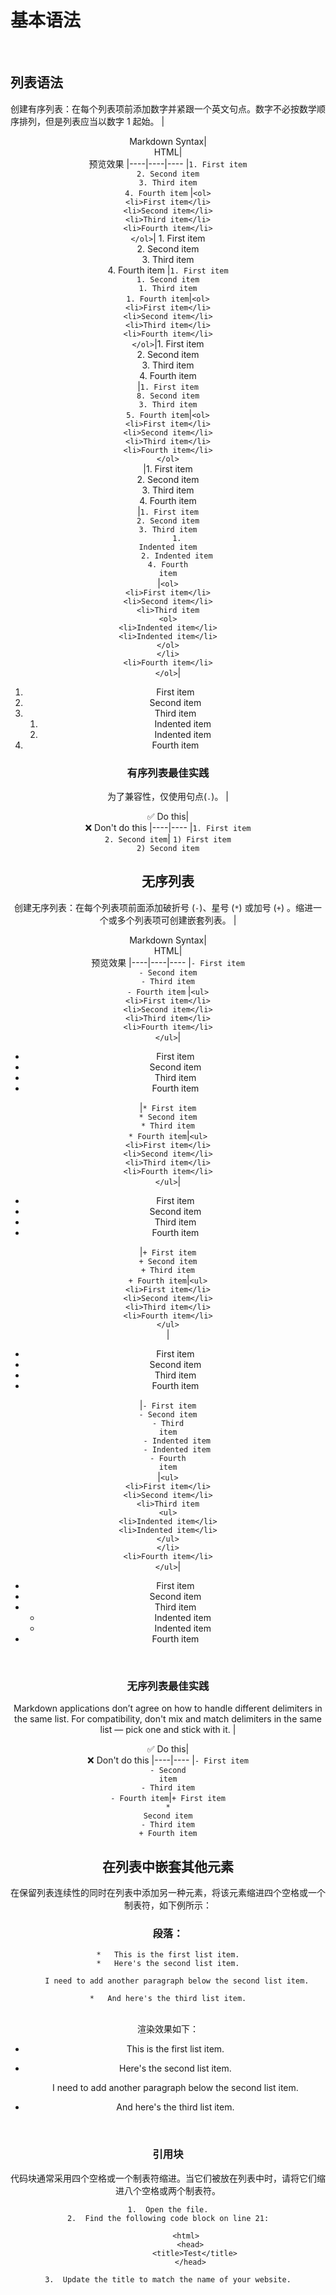 # 基本语法
<br>

## 列表语法
创建有序列表：在每个列表项前添加数字并紧跟一个英文句点。数字不必按数学顺序排列，但是列表应当以数字 1 起始。
|<center>Markdown Syntax|<center>HTML|<center>预览效果
|----|----|----
|`1. First item`<br>`2. Second item`<br>`3. Third item`<br>`4. Fourth item`	|`<ol>`<br>`<li>First item</li>`<br>`<li>Second item</li>`<br>`<li>Third item</li>`<br>`<li>Fourth item</li>`<br>`</ol>`|	1. First item<br>2. Second item<br>3. Third item<br>4. Fourth item
|`1. First item`<br>`1. Second item`<br>`1. Third item`<br>`1. Fourth item`|`<ol>`<br>`<li>First item</li>`<br>`<li>Second item</li>`<br>`<li>Third item</li>`<br>`<li>Fourth item</li>`<br>`</ol>`|1. First item<br>2. Second item<br>3. Third item<br>4. Fourth item<br>
|`1. First item`<br>`8. Second item`<br>`3. Third item`<br>`5. Fourth item`|`<ol>`<br>`<li>First item</li>`<br>`<li>Second item</li>`<br>`<li>Third item</li>`<br>`<li>Fourth item</li>`<br>`</ol>`<br>|1. First item<br>2. Second item<br>3. Third item<br>4. Fourth item<br>
|<code>1. First item<br>2. Second item<br>3. Third item<br>&nbsp;&nbsp;&nbsp;&nbsp;1. Indented item<br>&nbsp;&nbsp;&nbsp;&nbsp;2. Indented item<br>4. Fourth item<br></code>|`<ol>`<br>`<li>First item</li>`<br>`<li>Second item</li>`<br>`<li>Third item`<br>`<ol>`<br>`<li>Indented item</li>`<br>`<li>Indented item</li>`<br>`</ol>`<br>`</li>`<br>`<li>Fourth item</li>`<br>`</ol>`|<ol><li>First item</li><li>Second item</li><li>Third item<ol><li>Indented item</li><li>Indented item</li></ol></li><li>Fourth item</li></ol>

### 有序列表最佳实践
为了兼容性，仅使用句点(`.`)。
|<center>✅ Do this|<center>❌ Don't do this
|----|----
|`1. First item`<br>`2. Second item`|	`1) First item`<br>`2) Second item`
<br>

## 无序列表
创建无序列表：在每个列表项前面添加破折号 (`-`)、星号 (`*`) 或加号 (`+`) 。缩进一个或多个列表项可创建嵌套列表。
|<center>Markdown Syntax|<center>HTML|<center>预览效果
|----|----|----
|`- First item`<br>`- Second item`<br>`- Third item`<br>`- Fourth item`	|`<ul>`<br>`<li>First item</li>`<br>`<li>Second item</li>`<br>`<li>Third item</li>`<br>`<li>Fourth item</li>`<br>`</ul>`|<ul><li>First item</li><li>Second item</li><li>Third item</li><li>Fourth item</li></ul>
|`* First item`<br>`* Second item`<br>`* Third item`<br>`* Fourth item`|`<ul>`<br>`<li>First item</li>`<br>`<li>Second item</li>`<br>`<li>Third item</li>`<br>`<li>Fourth item</li>`<br>`</ul>`|<ul><li>First item</li><li>Second item</li><li>Third item</li><li>Fourth item</li></ul>
|`+ First item`<br>`+ Second item`<br>`+ Third item`<br>`+ Fourth item`|`<ul>`<br>`<li>First item</li>`<br>`<li>Second item</li>`<br>`<li>Third item</li>`<br>`<li>Fourth item</li>`<br>`</ul>`<br>|<ul><li>First item</li><li>Second item</li><li>Third item</li><li>Fourth item</li></ul>
|<code>- First item<br>- Second item<br>- Third item<br>&nbsp;&nbsp;&nbsp;&nbsp;- Indented item<br>&nbsp;&nbsp;&nbsp;&nbsp;- Indented item<br>- Fourth item<br></code>|`<ul>`<br>`<li>First item</li>`<br>`<li>Second item</li>`<br>`<li>Third item`<br>`<ul>`<br>`<li>Indented item</li>`<br>`<li>Indented item</li>`<br>`</ul>`<br>`</li>`<br>`<li>Fourth item</li>`<br>`</ul>`|<ul><li>First item</li><li>Second item</li><li>Third item<ul><li>Indented item</li><li>Indented item</li></ul></li><li>Fourth item</li></ul>
<br>

### 无序列表最佳实践
Markdown applications don’t agree on how to handle different delimiters in the same list. For compatibility, don't mix and match delimiters in the same list — pick one and stick with it.
|<center>✅ Do this|<center>❌ Don't do this
|----|----
|<code>- First item<br>- Second item<br>- Third item<br>- Fourth item</code>|<code>+ First item<br>* Second item<br>- Third item<br>+ Fourth item</code>

## 在列表中嵌套其他元素
在保留列表连续性的同时在列表中添加另一种元素，将该元素缩进四个空格或一个制表符，如下例所示：<br>
### 段落：<br>
<pre>
<code>*   This is the first list item.
*   Here's the second list item.<br>
    I need to add another paragraph below the second list item.<br>
*   And here's the third list item.</code>
</pre>
<br>
渲染效果如下：

*   This is the first list item.
*   Here's the second list item.

    I need to add another paragraph below the second list item.

*   And here's the third list item.
<br>

### 引用块
代码块通常采用四个空格或一个制表符缩进。当它们被放在列表中时，请将它们缩进八个空格或两个制表符。
<pre>
<code>1.  Open the file.
2.  Find the following code block on line 21:

        &lt;html&gt;
          &lt;head&gt;
            &lt;title&gt;Test&lt;/title&gt;
          &lt;/head&gt;

3.  Update the title to match the name of your website.</code>
</pre>